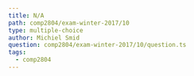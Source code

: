 ```yaml
---
title: N/A
path: comp2804/exam-winter-2017/10
type: multiple-choice
author: Michiel Smid
question: comp2804/exam-winter-2017/10/question.ts
tags:
  - comp2804
---
```

